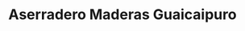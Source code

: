 ---
title: "Aserradero Maderas Guaicaipuro"
url: /caracas/aserradero-maderas-guaicaipuro/
shop: comercio
---